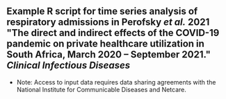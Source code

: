 
## Example R script for time series analysis of respiratory admissions in Perofsky _et al._ 2021 "The direct and indirect effects of the COVID-19 pandemic on private healthcare utilization in South Africa, March 2020 – September 2021." _Clinical Infectious Diseases_

- Note: Access to input data requires data sharing agreements with the National Institute for Communicable Diseases and Netcare.
